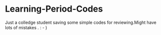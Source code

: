 # Learning-Period-Codes
Just a colledge student saving some simple codes for reviewing.Might have lots of mistakes .   : - )
